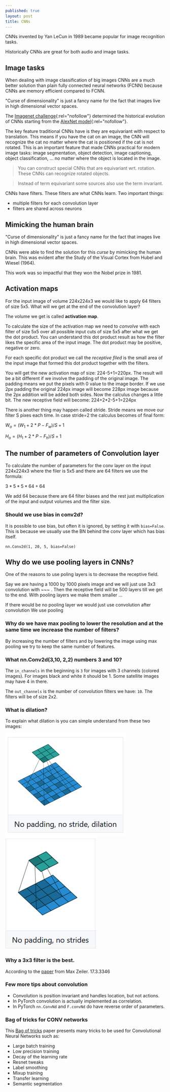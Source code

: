 ```yaml
---
published: true
layout: post
title: CNNs
---
```

CNNs invented by Yan LeCun in 1989 became popular for image recognition tasks.
 
Historically CNNs are great for both audio and image tasks.
 
 
## Image tasks
 
 
When dealing with image classification of big images CNNs are a much better solution than plain fully connected neural networks (FCNN) because CNNs are memory efficient compared to FCNN.
 
"Curse of dimensionality" is just a fancy name for the fact that images live in high dimensional vector spaces.
 
 
The [Imagenet challenge](https://image-net.org/challenges/LSVRC/){:rel="nofollow"} determined the historical evolution of CNNs starting from the [AlexNet model](https://en.wikipedia.org/wiki/AlexNet){:rel="nofollow"}.
 
 
The key feature traditional CNNs have is they are equivariant with respect to translation. This means if you have the cat on an image, the CNN will recognize the cat no matter where the cat is positioned if the cat is not rotated. This is an important feature that made CNNs practical for modern image tasks: 
image segmentation, object detection, image captioning, object classification, ... no matter where the object is located in the image.
 
> You can construct special CNNs that are equivariant wrt. rotation. These CNNs can recognize rotated objects.
 
> Instead of term equivariant some sources also use the term invariant.
 
CNNs have filters. These filters are what CNNs learn. Two important things:
 
* multiple filters for each convolution layer
* filters are shared across neurons
 
 
 
## Mimicking the human brain
 
"Curse of dimensionality" is just a fancy name for the fact that images live in high dimensional vector spaces.
 
CNNs were able to find the solution for this *curse* by mimicking the human brain. This was evident after the Study of the Visual Cortex from Hubel and Wiesel (1964).
 
This work was so impactful that they won the Nobel prize in 1981.


## Activation maps


For the input image of volume 224x224x3 we would like to apply 64 filters of size 5x5. What will we get at the end of the convolution layer?

The volume we get is called **activation map**.

To calculate the size of the activation map we need to *convolve* with each filter of size 5x5 over all possible input cuts of size 5x5 after what we get the dot product. You can understand this dot product result as how the filter likes the specific area of the input image. The dot product may be positive, negative or zero.

For each specific dot product we call the *receptive filed* is the small area of the input image that formed this dot product together with the filters.

You will get the new activation map of size: 224-5+1=220px. The result will be a bit different if we involve the padding of the original image. The padding means we put the pixels with 0 value to the image border. If we use 2px padding the original 224px image will become 228px image because the 2px addition will be added both sides.
Now the calculus changes a little bit. The new receptive field will become:
224+2*2-5+1=224px

There is another thing may happen called stride. Stride means we move our filter S pixes each time. In case stride=2 the calculus becomes of final form:

$W_o = (W_1+2*P-F_w)/S+1$

$H_o = (H_1+2*P-F_h)/S+1$



## The number of parameters of Convolution layer

To calculate the number of parameters for the conv layer on the input 224x224x3 where the filer is 5x5 and there are 64 filters we use the formula:

$3*5*5*64+64$

We add 64 because there are 64 filter biases and the rest just multiplication of the input and output volumes and the filter size.

### Should we use bias in conv2d?
It is possible to use bias, but often it is ignored, by setting it with `bias=False`. This is because we usually use the BN behind the conv layer which has bias itself.
 
```
nn.Conv2d(1, 20, 5, bias=False)
```
## Why do we use pooling layers in CNNs?
 
One of the reasons to use poling layers is to decrease the receptive field.
 
Say we are having a 1000 by 1000 pixels image and we will just use 3x3 convolution with ~~~ . Then the receptive field will be 500 layers till we get to the end. With pooling layers we make them smaller ...
 
If there would be no pooling layer we would just use convolution after convolution
We use pooling
 
### Why do we have max pooling to lower the resolution and at the same time we increase the number of filters?
 
By increasing the number of filters and by lowering the image using max pooling we try to keep the same number of features.
 
<!-- ### Why at the very start of the conv model we have >3 convolution kernels? (5,7,11)?
 
XXX -->
 
### What nn.Conv2d(3,10, 2,2) numbers 3 and 10?
 
The `in_channels` in the beginning is `3` for images with 3 channels (colored images). For images black and white it should be 1. Some satellite images may have 4 in there.
 
The `out_channels` is the number of convolution filters we have: `10`. The filters will be of size 2x2.
 
### What is dilation?
 
To explain what dilation is you can simple understand from these two images:
 
![IMG](/images/conv2.png)
![IMG](/images/conv3.png)
 
### Why a 3x3 filter is the best.
 
According to the [paper](https://cs.nyu.edu/~fergus/papers/zeilerECCV2014.pdf) from Max Zeiler.
17.3.3346
 
### Few more tips about convolution
 
* Convolution is position invariant and handles location, but not actions.
* In PyTorch convolution is actually implemented as correlation.
* In PyTorch `nn.ConvNd` and `F.convNd` do have reverse order of parameters.
 
 
### Bag of tricks for CONV networks
 
This [Bag of tricks](http://openaccess.thecvf.com/content_CVPR_2019/papers/He_Bag_of_Tricks_for_Image_Classification_with_Convolutional_Neural_Networks_CVPR_2019_paper.pdf) paper presents many tricks to be used for Convolutional Neural Networks such as:
 
* Large batch training
* Low precision training
* Decay of the learning rate
* Resnet tweaks
* Label smoothing
* Mixup training
* Transfer learning
* Semantic segmentation